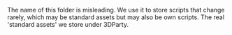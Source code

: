 The name of this folder is misleading. We use it to store scripts that change rarely, which may be standard assets but may also be own scripts. The real 'standard assets' we store under 3DParty.